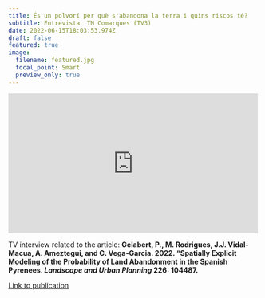 ```yaml
---
title: És un polvorí per què s'abandona la terra i quins riscos té?
subtitle: Entrevista  TN Comarques (TV3)
date: 2022-06-15T18:03:53.974Z
draft: false
featured: true
image:
  filename: featured.jpg
  focal_point: Smart
  preview_only: true
---
```

<iframe title="video 6164068" src="https://www.ccma.cat/video/embed/6164068/" allowfullscreen scrolling="no" frameborder="0" width="500px" height="281px"></iframe>

<p align="justify">

TV interview related to the article: <b> Gelabert, P., M. Rodrigues, J.J. Vidal-Macua, A. Ameztegui, and C. Vega-Garcia. 2022. “Spatially Explicit Modeling of the Probability of Land Abandonment in the Spanish Pyrenees. <i>Landscape and Urban Planning</i> 226: 104487. </b>
  
<a href="https://pjgelabert.netlify.app/publication/landtrendr-smoothed-spectral-profiles-enhance-woody-encroachment-monitoring"> Link to publication </a>

</p>
